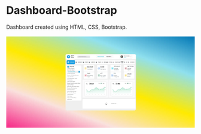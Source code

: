 # Dashboard-Bootstrap
Dashboard created using HTML, CSS, Bootstrap.
</br>
</br>
<img src="./assets/Dashboard.webp" alt="Project Image" />